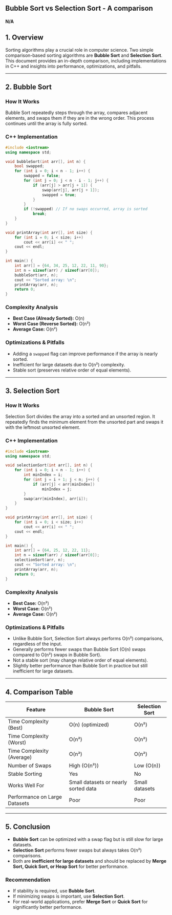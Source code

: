 ## Bubble Sort vs Selection Sort - A comparison

#### N/A

## **1. Overview**

Sorting algorithms play a crucial role in computer science. Two simple comparison-based sorting algorithms are **Bubble Sort** and **Selection Sort**. This document provides an in-depth comparison, including implementations in C++ and insights into performance, optimizations, and pitfalls.

---

## **2. Bubble Sort**

### **How It Works**

Bubble Sort repeatedly steps through the array, compares adjacent elements, and swaps them if they are in the wrong order. This process continues until the array is fully sorted.

### **C++ Implementation**

```cpp
#include <iostream>
using namespace std;

void bubbleSort(int arr[], int n) {
    bool swapped;
    for (int i = 0; i < n - 1; i++) {
        swapped = false;
        for (int j = 0; j < n - i - 1; j++) {
            if (arr[j] > arr[j + 1]) {
                swap(arr[j], arr[j + 1]);
                swapped = true;
            }
        }
        if (!swapped) // If no swaps occurred, array is sorted
            break;
    }
}

void printArray(int arr[], int size) {
    for (int i = 0; i < size; i++)
        cout << arr[i] << " ";
    cout << endl;
}

int main() {
    int arr[] = {64, 34, 25, 12, 22, 11, 90};
    int n = sizeof(arr) / sizeof(arr[0]);
    bubbleSort(arr, n);
    cout << "Sorted array: \n";
    printArray(arr, n);
    return 0;
}
```

### **Complexity Analysis**

- **Best Case (Already Sorted):** O(n)
- **Worst Case (Reverse Sorted):** O(n²)
- **Average Case:** O(n²)

### **Optimizations & Pitfalls**

- Adding a `swapped` flag can improve performance if the array is nearly sorted.
- Inefficient for large datasets due to O(n²) complexity.
- Stable sort (preserves relative order of equal elements).

---

## **3. Selection Sort**

### **How It Works**

Selection Sort divides the array into a sorted and an unsorted region. It repeatedly finds the minimum element from the unsorted part and swaps it with the leftmost unsorted element.

### **C++ Implementation**

```cpp
#include <iostream>
using namespace std;

void selectionSort(int arr[], int n) {
    for (int i = 0; i < n - 1; i++) {
        int minIndex = i;
        for (int j = i + 1; j < n; j++) {
            if (arr[j] < arr[minIndex])
                minIndex = j;
        }
        swap(arr[minIndex], arr[i]);
    }
}

void printArray(int arr[], int size) {
    for (int i = 0; i < size; i++)
        cout << arr[i] << " ";
    cout << endl;
}

int main() {
    int arr[] = {64, 25, 12, 22, 11};
    int n = sizeof(arr) / sizeof(arr[0]);
    selectionSort(arr, n);
    cout << "Sorted array: \n";
    printArray(arr, n);
    return 0;
}
```

### **Complexity Analysis**

- **Best Case:** O(n²)
- **Worst Case:** O(n²)
- **Average Case:** O(n²)

### **Optimizations & Pitfalls**

- Unlike Bubble Sort, Selection Sort always performs O(n²) comparisons, regardless of the input.
- Generally performs fewer swaps than Bubble Sort (O(n) swaps compared to O(n²) swaps in Bubble Sort).
- Not a stable sort (may change relative order of equal elements).
- Slightly better performance than Bubble Sort in practice but still inefficient for large datasets.

---

## **4. Comparison Table**

| Feature                       | Bubble Sort                          | Selection Sort |
| ----------------------------- | ------------------------------------ | -------------- |
| Time Complexity (Best)        | O(n) (optimized)                     | O(n²)          |
| Time Complexity (Worst)       | O(n²)                                | O(n²)          |
| Time Complexity (Average)     | O(n²)                                | O(n²)          |
| Number of Swaps               | High (O(n²))                         | Low (O(n))     |
| Stable Sorting                | Yes                                  | No             |
| Works Well For                | Small datasets or nearly sorted data | Small datasets |
| Performance on Large Datasets | Poor                                 | Poor           |

---

## **5. Conclusion**

- **Bubble Sort** can be optimized with a swap flag but is still slow for large datasets.
- **Selection Sort** performs fewer swaps but always takes O(n²) comparisons.
- Both are **inefficient for large datasets** and should be replaced by **Merge Sort, Quick Sort, or Heap Sort** for better performance.

### **Recommendation**

- If stability is required, use **Bubble Sort**.
- If minimizing swaps is important, use **Selection Sort**.
- For real-world applications, prefer **Merge Sort** or **Quick Sort** for significantly better performance.
